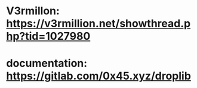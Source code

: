 # V3rmillon: https://v3rmillion.net/showthread.php?tid=1027980
# documentation: https://gitlab.com/0x45.xyz/droplib
